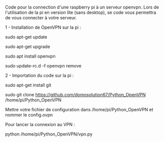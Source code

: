 Code pour la connection d'une raspberry pi à un serveur openvpn. Lors de l'utilisation de la pi en version lite (sans desktop), se code vous permettra de vous connecter à votre serveur.

1 - Installation de OpenVPN sur la pi :

sudo apt-get update

sudo apt-get upgrade

sudo apt install openvpn

sudo update-rc.d -f openvpn remove

2 - Importation du code sur la pi :

sudo apt-get install git

sudo git clone https://github.com/domosolution67/Python_OpenVPN /home/pi/Python_OpenVPN

Mettre votre fichier de configuration dans /home/pi/Python_OpenVPN et nommer le config.ovpn

Pour lancer la connexion au VPN :

python /home/pi/Python_OpenVPN/vpn.py
